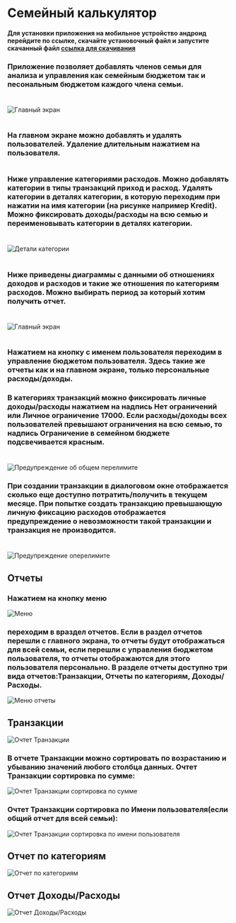 # Семейный калькулятор
#### Для установки приложения на мобильное устройство андроид перейдите по ссылке, скачайте установочный файл и запустите скачанный файл [ссылка для скачивания](https://github.com/Andrey253/familyBudget/blob/master/apk/app-armeabi-v7a-release.apk "Семейный калькулятор apk")

### Приложение позволяет добавлять членов семьи для анализа и управления как семейным бюджетом так и песональным бюджетом каждого члена семьи.
#
![Главный экран](https://github.com/Andrey253/familyBudget/blob/master/image/2022-06-17_16-36-13.png?raw=true "Главный экран")
#

### На главном экране можно добавлять и удалять пользователей. Удаление длительным нажатием на пользователя.
#
### Ниже управление категориями расходов. Можно добавлять категории в типы транзакций приход и расход. Удалять категории в деталях категории, в которую переходим при нажатии на имя категории (на рисунке например Kredit). Можно фиксировать доходы/расходы на всю семью  и переименовывать категории в деталях категории.
#
![Детали категории](https://github.com/Andrey253/familyBudget/blob/master/image/2022-06-17_16-59-01.png?raw=true "Детали категории")
#

### Ниже приведены диаграммы с данными об отношениях доходов и расходов и такие же отношения по категориям расходов. Можно выбирать период за который хотим получить отчет.
#
![Главный экран](https://github.com/Andrey253/familyBudget/blob/master/image/2022-06-17_16-37-39.png?raw=true "Даграмма расход/доход")

#
### Нажатием на кнопку с именем пользователя переходим в управление бюджетом пользователя. Здесь такие же отчеты как и на главном экране, только персональные расходы/доходы.
### В категориях транзакций можно фиксировать личные доходы/расходы нажатием на надпись Нет ограничений или Личное ограничение 17000. Если расходы/доходы всех пользователей превышают ограничения на всю семью, то надпись Ограничение в семейном бюджете подсвечивается красным.
#
![Предупреждение об общем перелимите](https://github.com/Andrey253/familyBudget/blob/master/image/2022-06-17_17-29-40.png?raw=true "Предупреждение об общем перелимите")

### При создании транзакции в диалоговом окне отображается сколько еще доступно потратить/получить в текущем месяце. При попытке создать транзакцию превышающую личную фиксацию расходов отображается предупреждение о невозможности такой транзакции и транзакция не производится. 
#
![Предупреждение оперелимите](https://github.com/Andrey253/familyBudget/blob/master/image/2022-06-17_17-35-19.png?raw=true "Предупреждение о перелимите")
## Отчеты
### Нажатием на кнопку меню
![Меню](https://github.com/Andrey253/familyBudget/blob/master/image/2022-06-17_17-31-20.png?raw=true "Меню")
### переходим в враздел отчетов. Если в раздел отчетов перешли с главного экрана, то отчеты будут отображаться для всей семьи, если перешли с управления бюджетом пользователя, то отчеты отображаются для этого пользователя персонально. В разделе отчеты доступно три вида отчетов:Транзакции, Отчеты по категориям, Доходы/Расходы. 
![Меню отчеты](https://github.com/Andrey253/familyBudget/blob/master/image/2022-06-18_10-21-19.png?raw=true "Меню отчеты")

## Транзакции
![Очтет Транзакции](https://github.com/Andrey253/familyBudget/blob/master/image/2022-06-18_10-25-10.png?raw=true "Отчет Транзакции")
### В отчете Транзакции можно сортировать по возрастанию и убыванию значений любого столбца данных. Очтет Транзакции сортировка по сумме:
![Очтет Транзакции сортировка по сумме](https://github.com/Andrey253/familyBudget/blob/master/image/2022-06-18_10-25-32.png?raw=true "Отчет Транзакции сортировка по сумме")
### Очтет Транзакции сортировка по Имени пользователя(если общий отчет для всей семьи):
![Очтет Транзакции сортировка по имени пользователя](https://github.com/Andrey253/familyBudget/blob/master/image/2022-06-18_10-25-51.png?raw=true "Отчет Транзакции сортировка по имени пользователя")
## Отчет по категориям
![Отчет по категориям](https://github.com/Andrey253/familyBudget/blob/master/image/2022-06-18_10-54-41.png?raw=true "Отчет по категориям")
## Отчет Доходы/Расходы
![Отчет Доходы/Расходы](https://github.com/Andrey253/familyBudget/blob/master/image/2022-06-18_10-55-25.png?raw=true "Отчет Доходы/Расходы")
